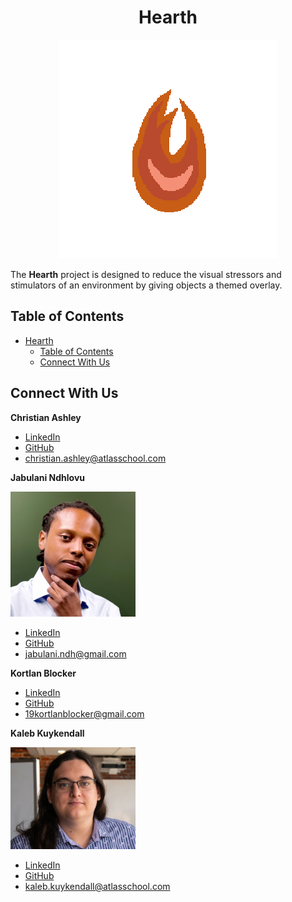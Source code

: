 
<center>

# Hearth


![Hearth Logo](./img/HearthLogo%20-%20PixelArt.png "Hearth: A Mixed Reality Quiet Place")

</center>

The **Hearth** project is designed to reduce the visual stressors and stimulators of an environment by giving objects a themed overlay.

## Table of Contents
- [Hearth](#hearth)
  - [Table of Contents](#table-of-contents)
  - [Connect With Us](#connect-with-us)


## Connect With Us

**Christian Ashley**

* [LinkedIn](https://www.linkedin.com/in/christianashley2000/)
* [GitHub](https://github.com/Christian-Ashley)
* [christian.ashley@atlasschool.com](mailto:christian.ashley@atlasschool.com)

**Jabulani Ndhlovu**

<img src="./img/headshot/Jabulani.jpg" alt="Jabulani Ndhlovu" width="200"/>

* [LinkedIn](https://www.linkedin.com/in/jabulani-ndhlovu/)
* [GitHub](https://github.com/Jabulani-N)
* [jabulani.ndh@gmail.com](mailto:jabulani.ndh@gmail.com)


**Kortlan Blocker**

* [LinkedIn](https://www.linkedin.com/in/kortlan-blocker-2673il/)
* [GitHub](https://github.com/Muncherxyz)
* [19kortlanblocker@gmail.com](mailto:19kortlanblocker@gmail.com)

**Kaleb Kuykendall**

<img src="./img/headshot/kaleb-Kuykendall-headshot.jpg" alt="Kaleb Kuykendall" width="200"/>


* [LinkedIn](https://www.linkedin.com/in/kalebtk/)
* [GitHub](https://github.com/SeaKale22)
* [kaleb.kuykendall@atlasschool.com](mailto:kaleb.kuykendall@atlasschool.com)
